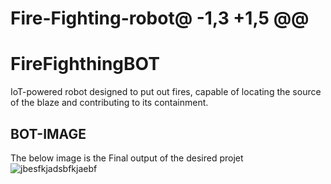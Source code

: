 # Fire-Fighting-robot@ -1,3 +1,5 @@
# FireFighthingBOT
IoT-powered robot designed to put out fires, capable of locating the source of the blaze and contributing to its containment.
## BOT-IMAGE
The below image is the Final output of the desired projet
![jbesfkjadsbfkjaebf](https://github.com/AishwaryaNair36/FireFighthingBOT/assets/128508341/510180b8-b49b-4493-bfd0-9180dc2b991a)
